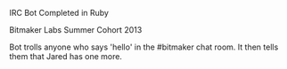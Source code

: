 IRC Bot Completed in Ruby

Bitmaker Labs Summer Cohort 2013

Bot trolls anyone who says 'hello' in the #bitmaker chat room. It then tells them that Jared has one more. 